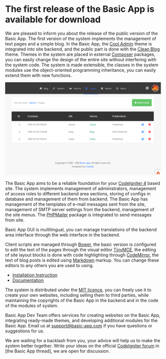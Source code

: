 The first release of the Basic App is available for download
============================================================

We are pleased to inform you about the release of the public version of the Basic App. The first version of the system implements the management of text pages and a simple blog. In the Basic App, the [Cool Admin](https://github.com/puikinsh/CoolAdmin) theme is integrated into site backend, and the public part is done with the [Clean Blog](https://startbootstrap.com/themes/clean-blog) theme. Themes in the system are placed in external [Composer](https://getcomposer.org/) packages, you can easily change the design of the entire site without interfering with the system code. The system is made extensible, the classes in the system modules use the object-oriented programming inheritance, you can easily extend them with new functions.

![Basic App backend preview](screen_pages.png)

The Basic App aims to be a reliable foundation for your [CodeIgniter 4](https://github.com/codeigniter4/CodeIgniter4) based site. The system implements management of administrators, management of access roles to different backend area sections, storing of configs in database and management of them from backend. The Basic App has management of the templates of e-mail messages sent from the site, management of SMTP server settings from the backend, management of the site menus. The [PHPMailer](https://github.com/PHPMailer/PHPMailer) package is integrated to send messages from site.

Basic App GUI is multilingual, you can manage translations of the backend area interface through the web interface in the backend.

Client scripts are managed through [Bower](https://bower.io/), the basic version is configured to edit the text of the pages through the visual editor [TinyMCE](https://www.tiny.cloud/), the editing of site layout blocks is done with code highlighting through [CodeMirror](https://codemirror.net), the text of blog posts is edited using [Markdown](https://en.wikipedia.org/wiki/Markdown) markup. You can change these editors to any others you are used to using.

  - [Installation Instruction](http://basic-app.com/page/download)
  - [Documentation](https://github.com/basic-app/docs)

The system is distributed under the [MIT licence](https://en.wikipedia.org/wiki/MIT_License), you can freely use it to create your own websites, including selling them to third parties, while maintaining the copyrights of the Basic App in the backend and in the code of the modules of system.

Basic App Dev Team offers services for creating websites on the Basic App, integrating ready-made themes, and developing additional modules for the Basic App. Email us at [support@basic-app.com](mailto:support@basic-app.com) if you have questions or suggestions for us.

We are waiting for a backlash from you, your advice will help us to make the system better together. Write your ideas on the official [CodeIgniter forum](https://forum.codeigniter.com/) in [the Basic App thread], we are open for discussion.